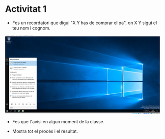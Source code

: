 # Activitat 1

- Fes un recordatori que digui "X Y has de comprar el pa", on X Y sigui el teu nom i cognom.


 <img src="Captura de pantalla 2024-10-10 140217.png" alt="Obrir el Visor d'esdeveniments"/>

  
- Fes que t'avisi en algun moment de la classe.



- Mostra tot el procés i el resultat.


